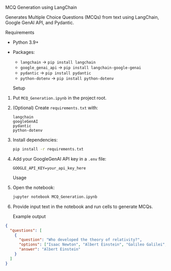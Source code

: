 MCQ Generation using LangChain

Generates Multiple Choice Questions (MCQs) from text using LangChain, Google GenAI API, and Pydantic.

   Requirements
- Python 3.9+
- Packages:
  - `langchain` → `pip install langchain`
  - `google_genai_api` → `pip install langchain-google-genai`
  - `pydantic` → `pip install pydantic`
  - `python-dotenv` → `pip install python-dotenv`

   Setup
1. Put `MCQ_Generation.ipynb` in the project root.
2. (Optional) Create `requirements.txt` with:
    ```
    langchain
    googleGenAI
    pydantic
    python-dotenv
    ```
3. Install dependencies:
    ```bash
    pip install -r requirements.txt
    ```
4. Add your GoogleGenAI API key in a `.env` file:
    ```
    GOOGLE_API_KEY=your_api_key_here
    ```

   Usage
1. Open the notebook:
    ```bash
    jupyter notebook MCQ_Generation.ipynb
    ```
2. Provide input text in the notebook and run cells to generate MCQs.

   Example output
```json
{
  "questions": [
    {
      "question": "Who developed the theory of relativity?",
      "options": ["Isaac Newton", "Albert Einstein", "Galileo Galilei", "Nikola Tesla"],
      "answer": "Albert Einstein"
    }
  ]
}
